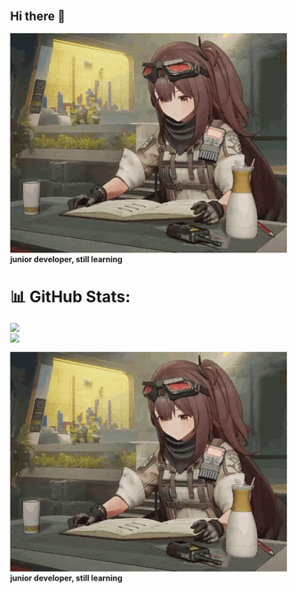 ## Hi there 👋
![mayling](mayling-gfl.gif)
<br/>
**junior developer, still learning**

# 📊 GitHub Stats:
![](https://nirzak-streak-stats.vercel.app/?user=just-npc&theme=github_dark&hide_border=false)<br/>
![](https://github-readme-stats.vercel.app/api/top-langs/?username=just-npc&theme=github_dark&hide_border=false&include_all_commits=true&count_private=true&layout=compact)

<!-- Proudly created with GPRM ( https://gprm.itsvg.in ) -->
![mayling](mayling-gfl.gif)
<br/>
**junior developer, still learning**

<!--
**just-npc/just-npc** is a ✨ _special_ ✨ repository because its `README.md` (this file) appears on your GitHub profile.

Here are some ideas to get you started:

- 🔭 I’m currently working on ...
- 🌱 I’m currently learning ...
- 👯 I’m looking to collaborate on ...
- 🤔 I’m looking for help with ...
- 💬 Ask me about ...
- 📫 How to reach me: ...
- 😄 Pronouns: ...
- ⚡ Fun fact: ...
-->
